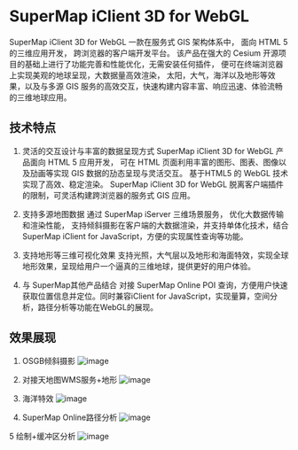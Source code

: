 # SuperMap iClient 3D for WebGL

SuperMap iClient 3D for WebGL 一款在服务式 GIS 架构体系中， 面向 HTML 5 的三维应用开发， 跨浏览器的客户端开发平台。 该产品在强大的 Cesium 开源项目的基础上进行了功能完善和性能优化，无需安装任何插件， 便可在终端浏览器上实现美观的地球呈现，大数据量高效渲染， 太阳，大气，海洋以及地形等效果，以及与多源 GIS 服务的高效交互，快速构建内容丰富、响应迅速、体验流畅的三维地球应用。

## 技术特点

1. 灵活的交互设计与丰富的数据呈现方式
	SuperMap iClient 3D for WebGL 产品面向 HTML 5 应用开发， 可在 HTML 页面利用丰富的图形、图表、图像以及劢画等实现 GIS 数据的劢态呈现与灵活交互。 基于HTML5 的 WebGL 技术实现了高效、稳定渲染。 SuperMap iClient 3D for WebGL 脱离客户端插件的限制，可灵活构建跨浏览器的服务式 GIS 应用。
	
2. 支持多源地图数据
	通过 SuperMap iServer 三维场景服务， 优化大数据传输和渲染性能， 支持倾斜摄影在客户端的大数据渲染，并支持单体化技术，结合 SuperMap iClient for JavaScript，方便的实现属性查询等功能。
	
3. 支持地形等三维可视化效果
	支持光照，大气层以及地形和海面特效，实现全球地形效果，呈现给用户一个逼真的三维地球，提供更好的用户体验。
	
4. 与 SuperMap其他产品结合
	对接 SuperMap Online POI 查询，方便用户快速获取位置信息并定位。同时兼容iClient for JavaScript，实现量算，空间分析，路径分析等功能在WebGL的展现。
	
## 效果展现

1. OSGB倾斜摄影
 ![image](https://github.com/SuperMap/iClient3D-for-WebGL/raw/master/images/1osgb.png)
 
2. 对接天地图WMS服务+地形
 ![image](https://github.com/SuperMap/iClient3D-for-WebGL/raw/master/images/2terrain.png)
 
3. 海洋特效
 ![image](https://github.com/SuperMap/iClient3D-for-WebGL/raw/master/images/3ocean.png)
 
4. SuperMap Online路径分析
 ![image](https://github.com/SuperMap/iClient3D-for-WebGL/raw/master/images/4onlineAPI.png)
 
5 绘制+缓冲区分析
 ![image](https://github.com/SuperMap/iClient3D-for-WebGL/raw/master/images/5buffer.png)
 
